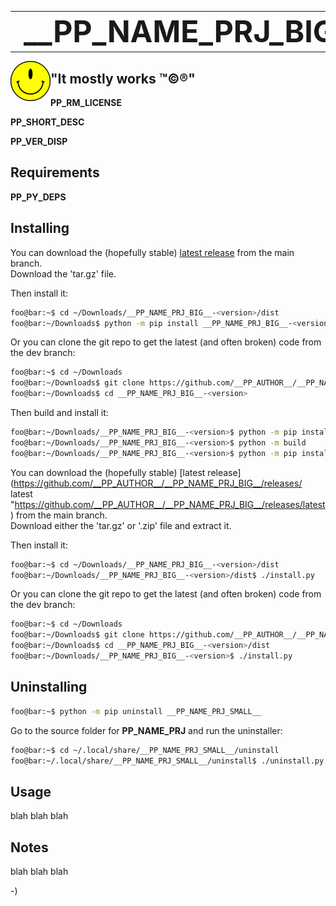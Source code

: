 <!----------------------------------------------------------------------------->
<!-- Project : __PP_NAME_PRJ_BIG__                             /          \  -->
<!-- Filename: __PP_README_FILE__                             |     ()     | -->
<!-- Date    : __PP_DATE__                                    |            | -->
<!-- Author  : __PP_AUTHOR__                                  |   \____/   | -->
<!-- License : __PP_LICENSE_NAME__                             \          /  -->
<!----------------------------------------------------------------------------->

<!-- make a pretty header -->
<table>
    <tr>
        <td>
            <img src="readme/__PP_NAME_PRJ_SMALL__.png" alt="__PP_NAME_PRJ_BIG__"/>
        </td>
        <td>
            <span style="font-size:48px;font-weight:bold;">
                __PP_NAME_PRJ_BIG__
            </span>
        </td>
    </tr>
</table>

<img align="left" src="readme/__PP_NAME_PRJ_SMALL__.png" alt="__PP_NAME_PRJ_BIG__"/>

## "It mostly works ™©®"

__PP_RM_LICENSE__

<!-- __RM_SHORT_DESC__ -->
__PP_SHORT_DESC__
<!-- __RM_SHORT_DESC__ -->

<!-- __RM_VERSION__ -->
__PP_VER_DISP__
<!-- __RM_VERSION__ -->

<!-- ![alt-text](README/screenshot.png "screenshot") -->

## Requirements
<!-- __RM_DEPS__ -->
__PP_PY_DEPS__
<!-- __RM_DEPS__ -->

## Installing
<!-- __RM_PKG__ -->
You can download the (hopefully stable)
[latest
release](https://github.com/__PP_AUTHOR__/__PP_NAME_PRJ_BIG__/releases/latest 
"https://github.com/__PP_AUTHOR__/__PP_NAME_PRJ_BIG__/releases/latest")
from the main branch.<br>
Download the 'tar.gz' file.

Then install it:
```bash
foo@bar:~$ cd ~/Downloads/__PP_NAME_PRJ_BIG__-<version>/dist
foo@bar:~/Downloads$ python -m pip install __PP_NAME_PRJ_BIG__-<version>.tar.gz
```
Or you can clone the git repo to get the latest (and often broken) code from the 
dev branch:
```bash
foo@bar:~$ cd ~/Downloads
foo@bar:~/Downloads$ git clone https://github.com/__PP_AUTHOR__/__PP_NAME_PRJ_BIG__
foo@bar:~/Downloads$ cd __PP_NAME_PRJ_BIG__-<version>
```
Then build and install it:
```bash
foo@bar:~/Downloads/__PP_NAME_PRJ_BIG__-<version>$ python -m pip install build
foo@bar:~/Downloads/__PP_NAME_PRJ_BIG__-<version>$ python -m build
foo@bar:~/Downloads/__PP_NAME_PRJ_BIG__-<version>$ python -m pip install ./dist/__PP_NAME_PRJ_SMALL__-<version>.tar.gz
```
<!-- __RM_PKG__ -->
<!-- __RM_APP__ -->
You can download the (hopefully stable)
[latest release](https://github.com/__PP_AUTHOR__/__PP_NAME_PRJ_BIG__/releases/
latest "https://github.com/__PP_AUTHOR__/__PP_NAME_PRJ_BIG__/releases/latest)
from the main branch.<br>
Download either the 'tar.gz' or '.zip' file and extract it.

Then install it:
```bash
foo@bar:~$ cd ~/Downloads/__PP_NAME_PRJ_BIG__-<version>/dist
foo@bar:~/Downloads/__PP_NAME_PRJ_BIG__-<version>/dist$ ./install.py
```

Or you can clone the git repo to get the latest (and often broken) code from
the dev branch:
```bash
foo@bar:~$ cd ~/Downloads
foo@bar:~/Downloads$ git clone https://github.com/__PP_AUTHOR__/__PP_NAME_PRJ_BIG__
foo@bar:~/Downloads$ cd __PP_NAME_PRJ_BIG__-<version>/dist
foo@bar:~/Downloads/__PP_NAME_PRJ_BIG__-<version>$ ./install.py
```
<!-- __RM_APP__ -->

## Uninstalling
<!-- __RM_PKG__ -->
```bash
foo@bar:~$ python -m pip uninstall __PP_NAME_PRJ_SMALL__
```
<!-- __RM_PKG__ -->
<!-- __RM_APP__ -->
Go to the source folder for __PP_NAME_PRJ__ and run the uninstaller:
```bash
foo@bar:~$ cd ~/.local/share/__PP_NAME_PRJ_SMALL__/uninstall
foo@bar:~/.local/share/__PP_NAME_PRJ_SMALL__/uninstall$ ./uninstall.py
```
<!-- __RM_APP__ -->

## Usage
blah blah blah

## Notes
blah blah blah

-)
<!-- -) -->
